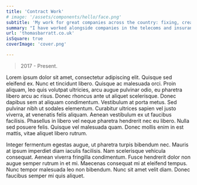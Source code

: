 ```yaml
---
title: 'Contract Work'
# image: '/assets/components/hello/face.png'
subtitle: 'My work for great companies across the country: fixing, creating, and improving.'
summary: "I have worked alongside companies in the telecoms and insurance industries to, managing 5+ clients' online presence and/or internal systems. By planning ahead effectively and communicating clearly, I modernize existing systems and can solve user problems, helping them to provide a platform which they can run their business or idea from."
url: 'thomasbarratt.co.uk'
isSquare: true
coverImage: 'cover.png'

---
```


> 2017 - Present.

Lorem ipsum dolor sit amet, consectetur adipiscing elit. Quisque sed eleifend ex. Nunc et tincidunt libero. Quisque ac malesuada orci. Proin aliquam, leo quis volutpat ultricies, arcu augue pulvinar odio, eu pharetra libero arcu ac risus. Donec rhoncus ante ut aliquet scelerisque. Donec dapibus sem at aliquam condimentum. Vestibulum at porta metus. Sed pulvinar nibh ut sodales elementum. Curabitur ultrices sapien vel justo viverra, at venenatis felis aliquam. Aenean vestibulum ex ut faucibus facilisis. Phasellus in libero vel neque pharetra hendrerit nec eu libero. Nulla sed posuere felis. Quisque vel malesuada quam. Donec mollis enim in est mattis, vitae aliquet libero rutrum.

Integer fermentum egestas augue, ut pharetra turpis bibendum nec. Mauris at ipsum imperdiet diam iaculis facilisis. Nam scelerisque vehicula consequat. Aenean viverra fringilla condimentum. Fusce hendrerit dolor non augue semper rutrum in et mi. Maecenas consequat mi at eleifend tempus. Nunc tempor malesuada leo non bibendum. Nunc sit amet velit diam. Donec faucibus semper mi quis aliquet.

